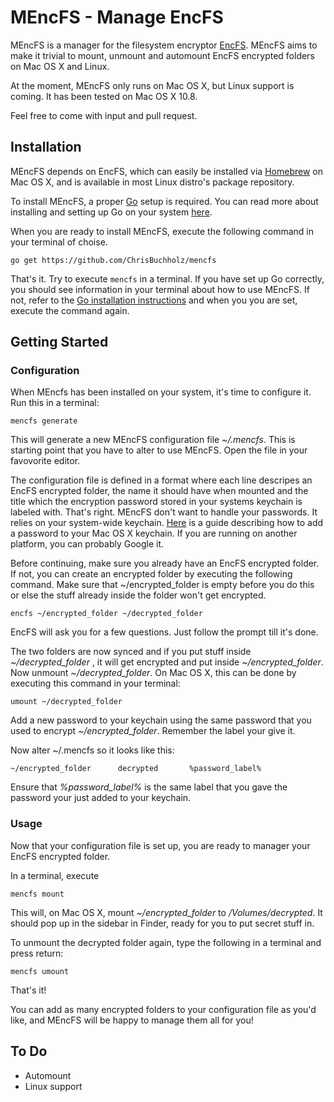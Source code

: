 MEncFS - Manage EncFS
=====================

MEncFS is a manager for the filesystem encryptor
[EncFS](http://www.arg0.net/encfs). MEncFS aims to make it trivial to mount,
unmount and automount EncFS encrypted folders on Mac OS X and Linux.

At the moment, MEncFS only runs on Mac OS X, but Linux support is coming.
It has been tested on Mac OS X 10.8.

Feel free to come with input and pull request.

## Installation

MEncFS depends on EncFS, which can easily be installed via
[Homebrew](http://mxcl.github.com/homebrew/) on Mac OS X, and is available in
most Linux distro's package repository.

To install MEncFS, a proper [Go](http://golang.org/) setup is required. You
can read more about installing and setting up Go on your system
[here](http://golang.org/doc/install).

When you are ready to install MEncFS, execute the following command in your
terminal of choise.

    go get https://github.com/ChrisBuchholz/mencfs

That's it. Try to execute `mencfs` in a terminal. If you have set up Go
correctly, you should see information in your terminal about how to use MEncFS.
If not, refer to the
[Go installation instructions](http://golang.org/doc/install) and when you
you are set, execute the command again.

## Getting Started

### Configuration

When MEncfs has been installed on your system, it's time to configure it.
Run this in a terminal:

    mencfs generate

This will generate a new MEncFS configuration file *~/.mencfs*. This is starting
point that you have to alter to use MEncFS. Open the file in your favovorite
editor.

The configuration file is defined in a format where each line descripes an
EncFS encrypted folder, the name it should have when mounted and the title
which the encryption password stored in your systems keychain is labeled with.
That's right. MEncFS don't want to handle your passwords. It relies on your
system-wide keychain. [Here](https://support.apple.com/kb/PH7282)
is a guide describing how to add a password to your Mac OS X keychain. If
you are running on another platform, you can probably Google it.

Before continuing, make sure you already have an EncFS encrypted folder. If not,
you can create an encrypted folder by executing the following command. Make
sure that ~/encrypted_folder is empty before you do this or else the stuff
already inside the folder won't get encrypted.

    encfs ~/encrypted_folder ~/decrypted_folder

EncFS will ask you for a few questions. Just follow the prompt till it's
done. 

The two folders are now synced and if you put stuff inside *~/decrypted_folder*
, it will get encrypted and put inside *~/encrypted_folder*. Now unmount
*~/decrypted_folder*. On Mac OS X, this can be done by executing this command
in your terminal:

    umount ~/decrypted_folder

Add a new password to your keychain using the same password that you used to
encrypt *~/encrypted_folder*. Remember the label your give it.

Now alter ~/.mencfs so it looks like this:

    ~/encrypted_folder		decrypted		%password_label%

Ensure that *%password_label%* is the same label that you gave the password
your just added to your keychain.

### Usage

Now that your configuration file is set up, you are ready to manager your 
EncFS encrypted folder.

In a terminal, execute

    mencfs mount

This will, on Mac OS X, mount *~/encrypted_folder* to */Volumes/decrypted*. It
should pop up in the sidebar in Finder, ready for you to put secret stuff in.

To unmount the decrypted folder again, type the following in a terminal
and press return:

    mencfs umount

That's it!

You can add as many encrypted folders to your configuration file as you'd like,
and MEncFS will be happy to manage them all for you!

## To Do

* Automount
* Linux support
